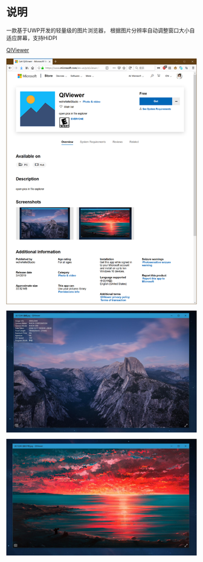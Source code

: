 # 说明

一款基于UWP开发的轻量级的图片浏览器， 根据图片分辨率自动调整窗口大小自适应屏幕，支持HiDPI

[QIViewer](https://www.microsoft.com/en-us/p/qiviewer/9nvswcfbdltl)

![](QIViewer.png)

![](QIViewer1.png)

![](QIViewer2.png)